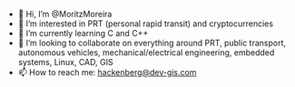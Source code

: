- 👋 Hi, I’m @MoritzMoreira
- 👀 I’m interested in PRT (personal rapid transit) and cryptocurrencies
- 🌱 I’m currently learning C and C++
- 💞️ I’m looking to collaborate on everything around PRT, public transport, autonomous vehicles, mechanical/electrical engineering, embedded systems, Linux, CAD, GIS 
- 📫 How to reach me: hackenberg@dev-gis.com

